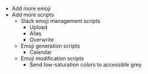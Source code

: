 * Add more emoji
* Add more scripts
  * Slack emoji management scripts
    * Upload
    * Alias
    * Overwrite
  * Emoji generation scripts
    * Calendar
  * Emoji modification scripts
    * Send low-saturation colors to accessible grey